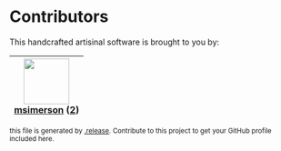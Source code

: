 # Contributors

This handcrafted artisinal software is brought to you by:

| <img height="80" src="https://avatars.githubusercontent.com/u/261635?v=4"><br><a href="https://github.com/msimerson">msimerson</a> (<a href="https://github.com/haraka/haraka-plugin-spamassassin/commits?author=msimerson">2</a>) |
| :--------------------------------------------------------------------------------------------------------------------------------------------------------------------------------------------------------------------------------: |

<sub>this file is generated by [.release](https://github.com/msimerson/.release).
Contribute to this project to get your GitHub profile included here.</sub>
